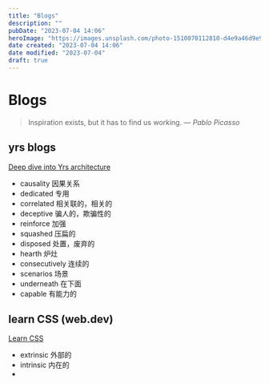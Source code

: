 ```yaml
---
title: "Blogs"
description: ""
pubDate: "2023-07-04 14:06"
heroImage: "https://images.unsplash.com/photo-1510070112810-d4e9a46d9e91?ixlib=rb-4.0.3&ixid=M3wxMjA3fDB8MHxwaG90by1wYWdlfHx8fGVufDB8fHx8fA%3D%3D&auto=format&fit=crop&w=1200&q=80"
date created: "2023-07-04 14:06"
date modified: "2023-07-04"
draft: true
---
```


# Blogs

> Inspiration exists, but it has to find us working.
> — <cite>Pablo Picasso</cite>

## yrs blogs

[Deep dive into Yrs architecture](https://www.bartoszsypytkowski.com/yrs-architecture/)

- causality 因果关系
- dedicated 专用
- correlated 相关联的，相关的
- deceptive 骗人的，欺骗性的
- reinforce 加强
- squashed 压扁的
- disposed 处置，废弃的
- hearth 炉灶
- consecutively 连续的
- scenarios 场景
- underneath 在下面
- capable 有能力的

## learn CSS (web.dev)

[Learn CSS](https://web.dev/learn/css)

- extrinsic 外部的
- intrinsic 内在的
- 